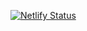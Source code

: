 [![Netlify Status](https://api.netlify.com/api/v1/badges/2c2f646b-c1aa-4782-a3f9-b977ecec1035/deploy-status)](https://app.netlify.com/sites/no-bullying-org/deploys)
